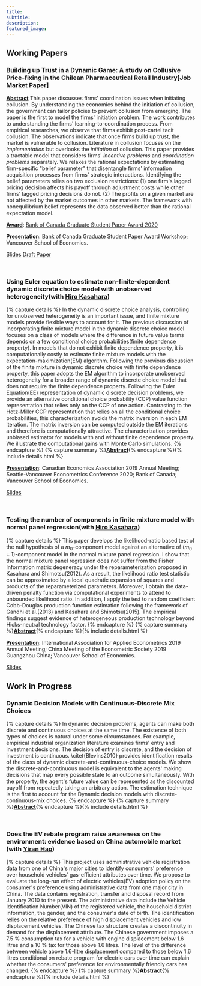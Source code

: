 ```yaml
---
title: 
subtitle: 
description: 
featured_image: 
---
```


<!-- ![](/images/demo/demo-landscape.jpg) -->


## Working Papers

### **Building up Trust in a Dynamic Game: A study on Collusive Price-fixing in the Chilean Pharmaceutical Retail Industry**[Job Market Paper]

<span style="text-decoration: underline">**Abstract**</span> This paper discusses firms' coordination issues when initiating collusion. 
By understanding the economics behind the initiation of collusion, the government can tailor policies to prevent collusion from emerging. The paper is the first to model the firms' initiation problem. 
The work contributes to understanding the firms' learning-to-coordination process. From empirical researches, we observe that firms exhibit post-cartel tacit collusion. The observations indicate that once firms build up trust, the market is vulnerable to collusion. 
Literature in collusion focuses on the *implementation* but overlooks the *initiation* of collusion. This paper provides a tractable model that considers firms' *incentive problems* and *coordination problems* separately. 
We relaxes the rational expectations by estimating firm-specific "belief parameter" that disentangle firms' information acquisition processes from firms' strategic interactions. 
Identifying the belief parameters relies on two exclusion restrictions: 
(1) one firm's lagged pricing decision affects his payoff through adjustment costs while other firms' lagged pricing decisions do not. 
(2) The profits on a given market are not affected by the market outcomes in other markets. The framework with nonequilibrium belief represents the data observed better than the rational expectation model.


<span style="text-decoration: underline">**Award**</span>: [Bank of Canada Graduate Student Paper Award 2020](https://economics.ubc.ca/news/2020/vse-phd-students-paper-wins-top-prize-from-bank-of-canada/#.X5L9TYj0n-g)

<span style="text-decoration: underline">**Presentation**</span>: Bank of Canada Graduate Student Paper Award Workshop; 
Vancouver School of Economics.



[Slides](/files/Collusion_BOC2020.pdf)
[Draft Paper](/files/CollusionDynamic.pdf)

<br />

### **Using Euler equation to estimate non-finite-dependent dynamic discrete choice model with unobserved heterogeneity**(with [Hiro Kasahara](https://economics.ubc.ca/faculty-and-staff/hiro-kasahara/))


{% capture details %}
In the dynamic discrete choice analysis, controlling for unobserved heterogeneity is an important issue, and finite mixture models provide flexible ways to account for it. The previous discussion of incorporating finite mixture model in the dynamic discrete choice model focuses on a class of models where the difference in future value terms depends on a few conditional choice probabilities(finite dependence property). In models that do not exhibit finite dependence property, it is computationally costly to estimate finite mixture models with the expectation-maximization(EM) algorithm. Following the previous discussion of the finite mixture in dynamic discrete choice with finite dependence property, this paper adopts the EM algorithm to incorporate unobserved heterogeneity for a broader range of dynamic discrete choice model that does not require the finite dependence property. Following the Euler Equation(EE) representation of dynamic discrete decision problems, we provide an alternative conditional choice probability (CCP) value function representation that relies only on the CCP of one action. Contrasting to the Hotz-Miller CCP representation that relies on all the conditional choice probabilities, this characterization avoids the matrix inversion in each EM iteration. The matrix inversion can be computed outside the EM iterations and therefore is computationally attractive. The characterization provides unbiased estimator for models with and without finite dependence property. We illustrate the computational gains with Monte Carlo simulations.
{% endcapture %}
{% capture summary %}<span style="text-decoration: underline">**Abstract**</span>{% endcapture %}{% include details.html %}

<span style="text-decoration: underline">**Presentation**</span>: Canadian Economics Association 2019 Annual Meeting; Seattle-Vancouver Econometrics Conference 2020; Bank of Canada; Vancouver School of Economics.

[Slides](/files/DDC_CEA2019.pdf)

<br />

### **Testing the number of components in finite mixture model with normal panel regression**(with [Hiro Kasahara](https://economics.ubc.ca/faculty-and-staff/hiro-kasahara/))


{% capture details %}
This paper develops the likelihood-ratio based test of the null hypothesis of a $m_0$-component model against an alternative of $(m_0+1)$-component model in the normal mixture panel regression. I show that the normal mixture panel regression does not suffer from the Fisher Information matrix degeneracy under the reparameterization proposed in Kasahara and Shimotsu(2012). As a result, the likelihood ratio test statistic can be approximated by a local quadratic expansion of squares and products of the reparameterized parameters. Moreover, I obtain the data-driven penalty function via computational experiments to attend to unbounded likelihood ratio. In addition, I apply the test to random coefficient Cobb-Douglas production function estimation following the framework of Gandhi et al.(2013) and Kasahara and Shimotsu(2015). The empirical findings suggest evidence of heterogeneous production technology beyond Hicks-neutral technology factor.
{% endcapture %}
{% capture summary %}<span style="text-decoration: underline">**Abstract**</span>{% endcapture %}{% include details.html %}



<span style="text-decoration: underline">**Presentation**</span>: International Association for Applied Econometrics 2019 Annual Meeting; 
 China Meeting of the Econometric Society 2019 Guangzhou China;
 Vancouver School of Economics.

[Slides](/files/IAAE_2019.pdf)


## Work in Progress

### **Dynamic Decision Models with Continuous-Discrete Mix Choices**

{% capture details %}
In dynamic decision problems, agents can make both discrete and continuous choices at the same time. 
The existence of both types of choices is natural under some circumstances. For example, empirical industrial organization literature examines firms' entry and investment decisions. 
The decision of entry is discrete, and the decision of investment is continuous.  \citet{Blevins2010} provides identification results of the class of dynamic discrete-and-continuous-choice models. We show the discrete-and-continuous model is equivalent to the agents' making decisions that map every possible state to an outcome simultaneously.  With the property, the agent's future value can be represented as the discounted payoff from repeatedly taking an arbitrary action.  The estimation technique is the first to account for the Dynamic decision models with discrete-continuous-mix choices.
{% endcapture %}
{% capture summary %}<span style="text-decoration: underline">**Abstract**</span>{% endcapture %}{% include details.html %}

<br />

### **Does the EV rebate program raise awareness on the environment: evidence based on China automobile market** (with [Yiran Hao](https://www.economics.utoronto.ca/index.php/index/person/person/faculty/1895))

{% capture details %}
This project uses administrative vehicle registration data from one of China's major cities to identify consumers' preference over household vehicles' gas-efficient attributes over time. 
We propose to evaluate the long-run effect of electric vehicles(EV) adoption policy on the consumer's preference using administrative data from one major city in China. The data contains registration, transfer and disposal record from January 2010 to the present. The administrative data include the Vehicle Identification Number(VIN) of the registered vehicle, the household district information, the gender, and the consumer's date of birth.
The identification relies on the relative preference of high displacement vehicles and low displacement vehicles. 
The Chinese tax structure creates a discontinuity in demand for the displacement attribute. The Chinese government imposes a 7.5 % consumption tax for a vehicle with engine displacement below 1.6 litres and a 10 % tax for those above 1.6 litres.
The level of the difference between vehicle above 1.6-litre displacement compared to those below 1.6 litres conditional on rebate program for electric cars over time can explain whether the consumers' preference for environmentally friendly cars has changed.
{% endcapture %}
{% capture summary %}<span style="text-decoration: underline">**Abstract**</span>{% endcapture %}{% include details.html %}

